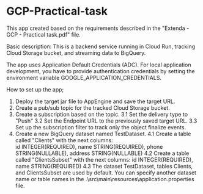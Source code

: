 # GCP-Practical-task

This app created based on the requirements described in the "Extenda - GCP - Practical task.pdf" file.

Basic description:
This is a backend service running in Cloud Run​, tracking Cloud Storage bucket, and streaming data to BigQuery.

The app uses Application Default Credentials (ADC). 
For local application development, you have to provide authentication credentials by setting the environment variable GOOGLE_APPLICATION_CREDENTIALS.

How to set up the app;
1. Deploy the target jar file to AppEngine and save the target URL.
2. Create a pub/sub topic for the tracked Cloud Storage​ bucket.
3. Create a subscription based on the topic.
3.1 Set the delivery type to "Push"
3.2 Set the Endpoint URL to the previously saved target URL.
3.3 Set up the subscription filter to track only the object finalize events.
4. Create a new BigQuery dataset named TestDataset.
4.1 Create a table called "Clients" with the next columns:             
      id INTEGER(REQUIRED), name STRING(REQUIRED), phone STRING(NULLABLE), address STRING(NULLABLE) 
4.2 Create a table called "ClientsSubset" with the next columns: 
      id INTEGER(REQUIRED), name STRING(REQUIRED)
4.3 The dataset TestDataset, tables Clients, and ClientsSubset are used by default.
You can specify another dataset name or table names in the .\src\main\resources\application.properties file.
